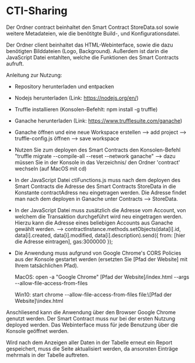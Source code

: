 # CTI-Sharing

Der Ordner contract beinhaltet den Smart Contract StoreData.sol sowie weitere Metadateien, wie die benötitgte Build-, und Konfigurationsdatei.

Der Ordner client beinhaltet das HTML-Webinterface, sowie die dazu benötigten Bilddateien (Logo, Background). Außerdem ist darin die JavaScript Datei entahlten, welche die Funktionen des Smart Contracts aufruft.

Anleitung zur Nutzung:

- Repository herunterladen und entpacken

- Nodejs herunterladen (Link: https://nodejs.org/en/)

- Truffle installieren (Konsolen-Befehlt: npm install -g truffle)

- Ganache herunterladen (Link: https://www.trufflesuite.com/ganache)

- Ganache öffnen und eine neue Workspace erstellen --> add project --> truffle-config.js öffnen --> save workspace

- Nutzen Sie zum deployen des Smart Contracts den Konsolen-Befehl "truffle migrate --compile-all --reset --network ganache"
  --> dazu müssen Sie in der Konsole in das Verzeichnis/ den Ordner 'contract' wechseln (auf MacOS mit cd)

- In der JavaScript Datei ctiFunctions.js muss nach dem deployen des Smart Contracts die Adresse des Smart Contracts StoreData in die Konstante contractAdress neu eingetragen werden. Die Adresse findet man nach dem deployen in Ganache unter Contracts --> StoreData.
  
- In der JavaScript Datei muss zusätzlich die Adresse vom Account, von welchem die Transaktion durchgeführt wird neu eingetragen werden. Hierzu kann die Adresse
  eines beliebigen Accounts aus Ganache gewählt werden. 
  --> contractInstance.methods.setObjects(data[i].id, data[i].created, data[i].modified, data[i].description).send({ from: [hier die Adresse eintragen], gas:3000000 });

- Die Anwendung muss aufgrund von Google Chrome's CORS Policies aus der Konsole gestartet werden (ersetzten Sie [Pfad der Website] mit Ihrem tatsächlichen Pfad).
  
  MacOS: open -a "Google Chrome" [Pfad der Website]/index.html  --args --allow-file-access-from-files
  
  Win10: start chrome --allow-file-access-from-files file:\\\[Pfad der Website]\index.html
  
Anschliesend kann die Anwendung über den Browser Google Chrome genutzt werden. Der Smart Contract muss nur bei der ersten Nutzung deployed werden. Das Webinterface muss für jede Benutzung über die Konsole geöffnet werden.

Wird nach dem Anzeigen aller Daten in der Tabelle erneut ein Report gespeichert, muss die Seite aktualisiert werden, da ansonsten Einträge mehrmals in der Tabelle auftreten.
